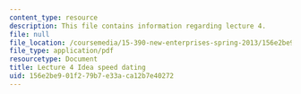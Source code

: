 ```yaml
---
content_type: resource
description: This file contains information regarding lecture 4.
file: null
file_location: /coursemedia/15-390-new-enterprises-spring-2013/156e2be901f279b7e33aca12b7e40272_MIT15_390S13_lec04.pdf
file_type: application/pdf
resourcetype: Document
title: Lecture 4 Idea speed dating
uid: 156e2be9-01f2-79b7-e33a-ca12b7e40272
---
```

